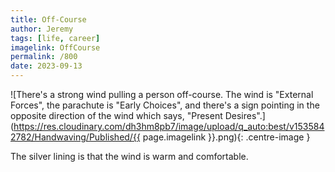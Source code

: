 ```yaml
---
title: Off-Course
author: Jeremy
tags: [life, career]
imagelink: OffCourse
permalink: /800
date: 2023-09-13
---
```


![There's a strong wind pulling a person off-course. The wind is "External Forces", the parachute is "Early Choices", and there's a sign pointing in the opposite direction of the wind which says, "Present Desires".](https://res.cloudinary.com/dh3hm8pb7/image/upload/q_auto:best/v1535842782/Handwaving/Published/{{ page.imagelink }}.png){: .centre-image }

The silver lining is that the wind is warm and comfortable.
